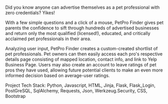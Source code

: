 Did you know anyone can advertise themselves as a pet professional with zero credentials? Yikes! 

With a few simple questions and a click of a mouse, PetPro Finder gives pet parents the confidence to sift through hundreds of advertised businesses and return only the most qualified (licensed!), educated, and critically acclaimed pet professionals in their area. 

Analyzing user input, PetPro Finder creates a custom-created shortlist of pet professionals. Pet owners can then easily access each pro's respective details page consisting of mapped location, contact info, and link to Yelp Business Page. Users may also create an account to leave ratings of pet pros they have used, allowing future potential clients to make an even more informed decision based on average-user ratings.

Project Tech Stack:
Python, Javascript, HTML, Jinja, Flask, Flask_Login, PostGreSQL, SqlAlchemy, Requests, Json, Werkzeug.Security, CSS, Bootstrap